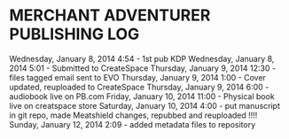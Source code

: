 MERCHANT ADVENTURER PUBLISHING LOG
==================================

Wednesday, January 8, 2014 4:54 - 1st pub KDP
Wednesday, January 8, 2014 5:01	- Submitted to CreateSpace
Thursday, January 9, 2014 12:30 - files tagged email sent to EVO
Thursday, January 9, 2014 1:00  - Cover updated, reuploaded to CreateSpace
Thursday, January 9, 2014 6:00 - audiobook live on PB.com
Friday, January 10, 2014 11:00 - Physical book live on creatspace store
Saturday, January 10, 2014 4:00 - put manuscript in git repo, made Meatshield changes, repubbed and reuploaded !!!!
Sunday, January 12, 2014 2:09 - added metadata files to repository